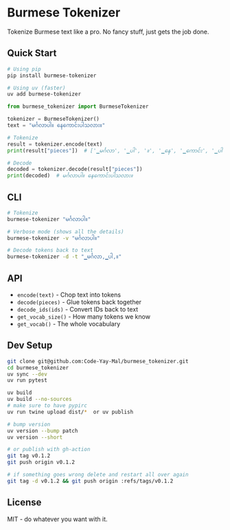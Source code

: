 # Burmese Tokenizer

Tokenize Burmese text like a pro. No fancy stuff, just gets the job done.

## Quick Start

```bash
# Using pip
pip install burmese-tokenizer

# Using uv (faster)
uv add burmese-tokenizer
```

```python
from burmese_tokenizer import BurmeseTokenizer

tokenizer = BurmeseTokenizer()
text = "မင်္ဂလာပါ။ နေကောင်းပါသလား။"

# Tokenize
result = tokenizer.encode(text)
print(result["pieces"])  # ['▁မင်္ဂလာ', '▁ပါ', '။', '▁နေ', '▁ကောင်း', '▁ပါ', '▁သလား', '။']

# Decode
decoded = tokenizer.decode(result["pieces"])
print(decoded)  # မင်္ဂလာပါ။ နေကောင်းပါသလား။
```

## CLI

```bash
# Tokenize
burmese-tokenizer "မင်္ဂလာပါ။"

# Verbose mode (shows all the details)
burmese-tokenizer -v "မင်္ဂလာပါ။"

# Decode tokens back to text
burmese-tokenizer -d -t "▁မင်္ဂလာ,▁ပါ,။"
```

## API

- `encode(text)` - Chop text into tokens
- `decode(pieces)` - Glue tokens back together
- `decode_ids(ids)` - Convert IDs back to text
- `get_vocab_size()` - How many tokens we know
- `get_vocab()` - The whole vocabulary

## Dev Setup

```bash
git clone git@github.com:Code-Yay-Mal/burmese_tokenizer.git
cd burmese_tokenizer
uv sync --dev
uv run pytest

uv build
uv build --no-sources 
# make sure to have pypirc
uv run twine upload dist/*  or uv publish

# bump version
uv version --bump patch
uv version --short

# or publish with gh-action
git tag v0.1.2 
git push origin v0.1.2 

# if something goes wrong delete and restart all over again
git tag -d v0.1.2 && git push origin :refs/tags/v0.1.2 

```

## License

MIT - do whatever you want with it.
